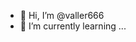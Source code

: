 - 👋 Hi, I’m @valler666
- 🌱 I’m currently learning ...


<!---
valler666/valler666 is a ✨ special ✨ repository because its `README.md` (this file) appears on your GitHub profile.
You can click the Preview link to take a look at your changes.
--->
